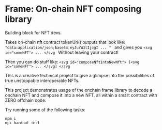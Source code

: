 # Frame: On-chain NFT composing library

Building block for NFT devs.

Takes on-chain nft contract tokenUri() outputs that look like:
```"data:application/json;base64,eyJuYW1lIjogI ... " ```
and gives you
```<svg id="someNFT"> ... </svg ```
Without leaving your contract!

Then you can do stuff like:
```<svg id="composeNftIntoNewNft"> [<svg id="someNFT"> ... </svg] </svg ```

This is a creative technical project to give a glimpse into the possibilities of true unstoppable interoperable NFTs.

This project demonstrates usage of the onchain frame library to decode a onchain NFT and compose it into a new NFT, all within a smart contract with ZERO offchain code.

Try running some of the following tasks:

```shell
npm i
npx hardhat test
```
